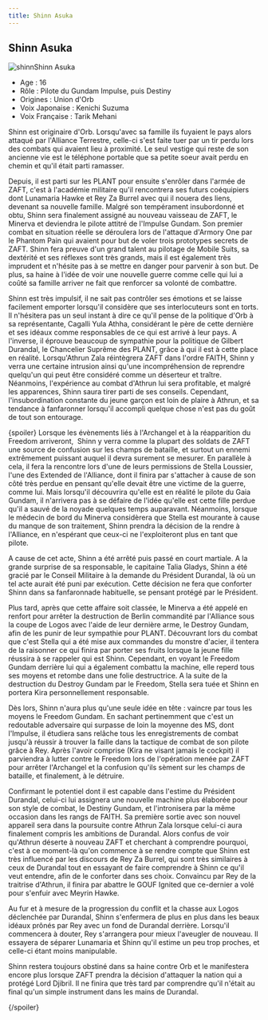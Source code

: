 ```yaml
---
title: Shinn Asuka
---
```


Shinn Asuka
-----------

![shinn](/images/stories/saga/gundamseeddestiny/persos/zaft/shinn.jpg)Shinn Asuka   
  
- Age : 16  
- Rôle : Pilote du Gundam Impulse, puis Destiny  
- Origines : Union d'Orb  
- Voix Japonaise : Kenichi Suzuma  
- Voix Française : Tarik Mehani


Shinn est originaire d'Orb. Lorsqu'avec sa famille ils fuyaient le pays alors attaqué par l'Alliance Terrestre, celle-ci s'est faite tuer par un tir perdu lors des combats qui avaient lieu à proximité. Le seul vestige qui reste de son ancienne vie est le téléphone portable que sa petite soeur avait perdu en chemin et qu'il était parti ramasser.


Depuis, il est parti sur les PLANT pour ensuite s'enrôler dans l'armée de ZAFT, c'est à l'académie militaire qu'il rencontrera ses futurs coéquipiers dont Lunamaria Hawke et Rey Za Burrel avec qui il nouera des liens, devenant sa nouvelle famille. Malgré son tempérament insubordonné et obtu, Shinn sera finalement assigné au nouveau vaisseau de ZAFT, le Minerva et deviendra le pilote attitré de l'Impulse Gundam. Son premier combat en situation réelle se déroulera lors de l'attaque d'Armory One par le Phantom Pain qui avaient pour but de voler trois prototypes secrets de ZAFT. Shinn fera preuve d'un grand talent au pilotage de Mobile Suits, sa dextérité et ses réflexes sont très grands, mais il est également très imprudent et n'hésite pas à se mettre en danger pour parvenir à son but. De plus, sa haine à l'idée de voir une nouvelle guerre comme celle qui lui a coûté sa famille arriver ne fait que renforcer sa volonté de combattre.


Shinn est très impulsif, il ne sait pas contrôler ses émotions et se laisse facilement emporter lorsqu'il considère que ses interlocuteurs sont en torts. Il n'hésitera pas un seul instant à dire ce qu'il pense de la politique d'Orb à sa représentante, Cagalli Yula Athha, considérant le père de cette dernière et ses idéaux comme responsables de ce qui est arrivé à leur pays. A l'inverse, il éprouve beaucoup de sympathie pour la politique de Gilbert Durandal, le Chancelier Suprême des PLANT, grâce à qui il est à cette place en réalité. Lorsqu'Athrun Zala réintègrera ZAFT dans l'ordre FAITH, Shinn y verra une certaine intrusion ainsi qu'une incompréhension de reprendre quelqu'un qui peut être considéré comme un déserteur et traître. Néanmoins, l'expérience au combat d'Athrun lui sera profitable, et malgré les apparences, Shinn saura tirer parti de ses conseils. Cependant, l'insubordination constante du jeune garçon est loin de plaire à Athrun, et sa tendance à fanfaronner lorsqu'il accompli quelque chose n'est pas du goût de tout son entourage.


{spoiler}
Lorsque les évènements liés à l'Archangel et à la réapparition du Freedom arriveront,  Shinn y verra comme la plupart des soldats de ZAFT une source de confusion sur les champs de bataille, et surtout un ennemi extrêmement puissant auquel il devra surement se mesurer. En parallèle à cela, il fera la rencontre lors d'une de leurs permissions de Stella Loussier, l'une des Extended de l'Alliance, dont il finira par s'attacher à cause de son côté très perdue en pensant qu'elle devait être une victime de la guerre, comme lui. Mais lorsqu'il découvrira qu'elle est en réalité le pilote du Gaia Gundam, il n'arrivera pas à se défaire de l'idée qu'elle est cette fille perdue qu'il a sauvé de la noyade quelques temps auparavant. Néanmoins, lorsque le médecin de bord du Minerva considèrera que Stella est mourante à cause du manque de son traitement, Shinn prendra la décision de la rendre à l'Alliance, en n'espérant que ceux-ci ne l'exploiteront plus en tant que pilote.


A cause de cet acte, Shinn a été arrêté puis passé en court martiale. A la grande surprise de sa responsable, le capitaine Talia Gladys, Shinn a été gracié par le Conseil Militaire à la demande du Président Durandal, là où un tel acte aurait été puni par exécution. Cette décision ne fera que conforter Shinn dans sa fanfaronnade habituelle, se pensant protégé par le Président.


Plus tard, après que cette affaire soit classée, le Minerva a été appelé en renfort pour arrêter la destruction de Berlin commandité par l'Alliance sous la coupe de Logos avec l'aide de leur dernière arme, le Destroy Gundam, afin de les punir de leur sympathie pour PLANT. Découvrant lors du combat que c'est Stella qui a été mise aux commandes du monstre d'acier, il tentera de la raisonner ce qui finira par porter ses fruits lorsque la jeune fille réussira à se rappeler qui est Shinn. Cependant, en voyant le Freedom Gundam derrière lui qui a également combattu la machine, elle reperd tous ses moyens et retombe dans une folie destructrice. A la suite de la destruction du Destroy Gundam par le Freedom, Stella sera tuée et Shinn en portera Kira personnellement responsable.


Dès lors, Shinn n'aura plus qu'une seule idée en tête : vaincre par tous les moyens le Freedom Gundam. En sachant pertinemment que c'est un redoutable adversaire qui surpasse de loin la moyenne des MS, dont l'Impulse, il étudiera sans relâche tous les enregistrements de combat jusqu'à réussir à trouver la faille dans la tactique de combat de son pilote grâce à Rey. Après l'avoir comprise (Kira ne visant jamais le cockpit) il parviendra à lutter contre le Freedom lors de l'opération menée par ZAFT pour arrêter l'Archangel et la confusion qu'ils sèment sur les champs de bataille, et finalement, à le détruire.


Confirmant le potentiel dont il est capable dans l'estime du Président Durandal, celui-ci lui assignera une nouvelle machine plus élaborée pour son style de combat, le Destiny Gundam, et l'intronisera par la même occasion dans les rangs de FAITH. Sa première sortie avec son nouvel appareil sera dans la poursuite contre Athrun Zala lorsque celui-ci aura finalement compris les ambitions de Durandal. Alors confus de voir qu'Athrun déserte à nouveau ZAFT et cherchant à comprendre pourquoi, c'est à ce moment-là qu'on commence à se rendre compte que Shinn est très influencé par les discours de Rey Za Burrel, qui sont très similaires à ceux de Durandal tout en essayant de faire comprendre à Shinn ce qu'il veut entendre, afin de le conforter dans ses choix. Convaincu par Rey de la traitrise d'Athrun, il finira par abattre le GOUF Ignited que ce-dernier a volé pour s'enfuir avec Meyrin Hawke.


Au fur et à mesure de la progression du conflit et la chasse aux Logos déclenchée par Durandal, Shinn s'enfermera de plus en plus dans les beaux idéaux prônés par Rey avec un fond de Durandal derrière. Lorsqu'il commencera à douter, Rey s'arrangera pour mieux l'aveugler de nouveau. Il essayera de séparer Lunamaria et Shinn qu'il estime un peu trop proches, et celle-ci étant moins manipulable.


Shinn restera toujours obstiné dans sa haine contre Orb et le manifestera encore plus lorsque ZAFT prendra la décision d'attaquer la nation qui a protégé Lord Djibril. Il ne finira que très tard par comprendre qu'il n'était au final qu'un simple instrument dans les mains de Durandal.


{/spoiler}